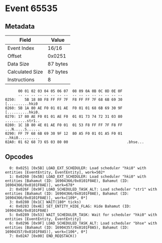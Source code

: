 # Event 65535

## Metadata

| Field           | Value    |
|-----------------|----------|
| Event Index     | 16/16    |
| Offset          | 0x0251   |
| Data Size       | 87 bytes |
| Calculated Size | 87 bytes |
| Instructions    | 8        |

```
      00 01 02 03 04 05 06 07  08 09 0A 0B 0C 0D 0E 0F
      -- -- -- -- -- -- -- --  -- -- -- -- -- -- -- --
0250:    5B 18 80 F8 FF FF 7F  F8 FF FF 7F 68 6B 69 30   [..........hki0
0260: 5B 1A 80 AE F0 01 01 AE  F0 01 01 68 6B 69 30 9F  [..........hki0.
0270: 17 80 AE F0 01 01 AE F0  01 01 73 74 72 31 03 80  ..........str1..
0280: 1C 1B 80 4E 01 AE F0 01  01 53 F8 FF FF 7F F8 FF  ...N.....S......
0290: FF 7F 68 6B 69 30 9F 12  80 A5 F0 01 01 A5 F0 01  ..hki0..........
02A0: 01 62 68 73 65 03 80 00                           .bhse...        
```

## Opcodes

```
  0: 0x0251 [0x5B] LOAD_EXT_SCHEDULER: Load scheduler "hki0" with entities [EventEntity, EventEntity], work=502*
  1: 0x0260 [0x5B] LOAD_EXT_SCHEDULER: Load scheduler "hki0" with entities [Bahamut (ID: 16904366/0x0101F0AE), Bahamut (ID: 16904366/0x0101F0AE)], work=678*
  2: 0x026F [0x9F] LOAD_SCHEDULED_TASK_ALT: Load scheduler "str1" with entities [Bahamut (ID: 16904366/0x0101F0AE), Bahamut (ID: 16904366/0x0101F0AE)], work=[109*, 0*]
  3: 0x0280 [0x1C] WAIT(180* ticks)
  4: 0x0283 [0x4E] SET_ENTITY_HIDE_FLAG: Hide Bahamut (ID: 16904366/0x0101F0AE)
  5: 0x0289 [0x53] WAIT_SCHEDULER_TASK: Wait for scheduler "hki0" with entities [EventEntity, EventEntity]
  6: 0x0296 [0x9F] LOAD_SCHEDULED_TASK_ALT: Load scheduler "bhse" with entities [Bahamut (ID: 16904357/0x0101F0A5), Bahamut (ID: 16904357/0x0101F0A5)], work=[106*, 0*]
  7: 0x02A7 [0x00] END_REQSTACK()
```
